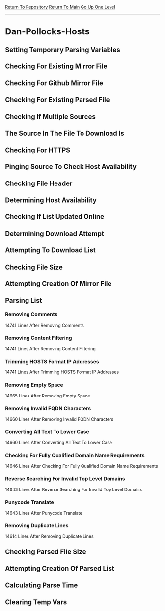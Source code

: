 [Return To Repository](https://github.com/bast69/piholeparser/)
[Return To Main](https://github.com/bast69/piholeparser/blob/master/RecentRunLogs/Mainlog.md)
[Go Up One Level](https://github.com/bast69/piholeparser/blob/master/RecentRunLogs/TopLevelScripts/30-Processing-External-Blacklists.md)
____________________________________
# Dan-Pollocks-Hosts
## Setting Temporary Parsing Variables
## Checking For Existing Mirror File
## Checking For Github Mirror File
## Checking For Existing Parsed File
## Checking If Multiple Sources
## The Source In The File To Download Is
## Checking For HTTPS
## Pinging Source To Check Host Availability
## Checking File Header
## Determining Host Availability
## Checking If List Updated Online
## Determining Download Attempt
## Attempting To Download List
## Checking File Size
## Attempting Creation Of Mirror File
## Parsing List
### Removing Comments
14741 Lines After Removing Comments
### Removing Content Filtering
14741 Lines After Removing Content Filtering
### Trimming HOSTS Format IP Addresses
14741 Lines After Trimming HOSTS Format IP Addresses
### Removing Empty Space
14665 Lines After Removing Empty Space
### Removing Invalid FQDN Characters
14660 Lines After Removing Invalid FQDN Characters
### Converting All Text To Lower Case
14660 Lines After Converting All Text To Lower Case
### Checking For Fully Qualified Domain Name Requirements
14646 Lines After Checking For Fully Qualified Domain Name Requirements
### Reverse Searching For Invalid Top Level Domains
14643 Lines After Reverse Searching For Invalid Top Level Domains
### Punycode Translate
14643 Lines After Punycode Translate
### Removing Duplicate Lines
14614 Lines After Removing Duplicate Lines
## Checking Parsed File Size
## Attempting Creation Of Parsed List
## Calculating Parse Time
## Clearing Temp Vars
